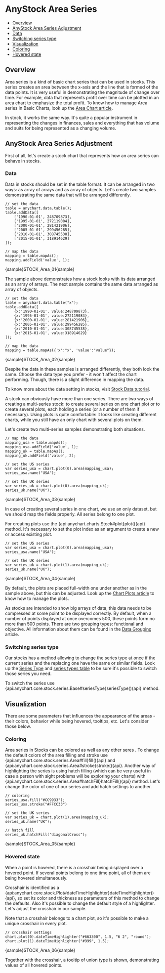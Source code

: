 # AnyStock Area Series

* [Overview](#overview)
* [AnyStock Area Series Adjustment](#anystock_area_series_adjustment)
 * [Data](#data)
 * [Switching series type](#switching_series_type)
* [Visualization](#visualization)
 * [Coloring](#coloring)
 * [Hovered state](#hovered_state)

## Overview

Area series is a kind of basic chart series that can be used in stocks. This series creates an area between the x-axis and the line that is formed of the data points. It is very useful in demonstrating the magnitude of change over time. For example, data that represents profit over time can be plotted in an area chart to emphasize the total profit. To know how to manage Area series in Basic Charts, look up the [Area Chart article](../../Basic_Charts_Types/Area_Chart).

In stock, it works the same way. It's quite a popular instrument in representing the changes in finances, sales and everything that has volume and suits for being represented as a changing volume. 

## AnyStock Area Series Adjustment

First of all, let's create a stock chart that represents how an area series can behave in stocks. 

### Data

Data in stocks should be set in the table format. It can be arranged in two ways: as array of arrays and as array of objects. Let's create two samples demonstrating the same data that will be arranged differently.

```
// set the data
table = anychart.data.table();
table.addData([
    ['1990-01-01', 248709873],
    ['1995-01-01', 272119084],
    ['2000-01-01', 281421906],
    ['2005-01-01', 299456285],
    ['2010-01-01', 308745538],
    ['2015-01-01', 318914629]
]);
    
// map the data
mapping = table.mapAs();
mapping.addField('value', 1);
```

{sample}STOCK\_Area\_01{sample}

The sample above demonstrates how a stock looks with its data arranged as an array of arrays. The next sample contains the same data arranged as array of objects.

```
// set the data
table = anychart.data.table("x");
table.addData([
    {x:'1990-01-01', value:248709873},
    {x:'1995-01-01', value:272119084},
    {x:'2000-01-01', value:281421906},
    {x:'2005-01-01', value:299456285},
    {x:'2010-01-01', value:308745538},
    {x:'2015-01-01', value:318914629}
]);
    
// map the data
mapping = table.mapAs({'x':"x", 'value':"value"});
```

{sample}STOCK\_Area\_02{sample}

Despite the data in these samples is arranged differently, they both look the same. Choose the data type you prefer - it won't affect the chart performing. Though, there is a slight difference in mapping the data.

To know more about the data setting in stocks, visit [Stock Data tutorial](../Data). 

A stock can obviously have more than one series. There are two ways of creating a multi-series stock: to create several series on one chart plot or to create several plots, each holding a series (or a number of them if necessary). Using plots is quite comfortable: it looks like creating different charts, while you still have an only chart with several plots on them.

Let's create two multi-series samples demonstrating both situations.

```
// map the data
mapping_usa = table.mapAs();
mapping_usa.addField('value', 1);
mapping_uk = table.mapAs();
mapping_uk.addField('value', 2);

// set the US series
var series_usa = chart.plot(0).area(mapping_usa);
series_usa.name("USA");

// set the UK series
var series_uk = chart.plot(0).area(mapping_uk);
series_uk.name("UK");
```

{sample}STOCK\_Area\_03{sample}

In case of creating several series in one chart, we use an only dataset, but we should map the fields properly. All series belong to one plot.


For creating plots use the {api:anychart.charts.Stock#plot}plot(){api} method. It's necessary to set the plot index as an argument to create a new or access existing plot.

```
// set the US series
var series_usa = chart.plot(0).area(mapping_usa);
series_usa.name("USA");

// set the UK series
var series_uk = chart.plot(1).area(mapping_uk);
series_uk.name("UK");
```

{sample}STOCK\_Area\_04{sample}

By default, the plots are placed full-width one under another as in the sample above, but this can be adjusted. Look up the [Chart Plots article](../Chart_Plots) to know how to manage the plots.

As stocks are intended to show big arrays of data, this data needs to be compressed at some point to be displayed correctly. By default, when a number of points displayed at once overcomes 500, these points form no more than 500 points. There are two grouping types: functional and objective. All information about them can be found in the [Data Grouping](../Data_Grouping) article.


### Switching series type

Our stocks has a method allowing to change the series type at once if the current series and the replacing one have the same or similar fields. Look up the [Series Type](Series_Type) and [series types table](Supported_Series#list_of_supported_series) to be sure it's possible to switch those series you need.

To switch the series use {api:anychart.core.stock.series.Base#seriesType}seriesType(){api} method.

## Visualization

There are some parameters that influences the appearance of the areas - their colors, behavior while being hovered, tooltips, etc. Let's consider those below.

### Coloring

Area series in Stocks can be colored as well as any other seres . To change the default colors of the area filling and stroke use {api:anychart.core.stock.series.Area#fill}fill(){api} and {api:anychart.core.stock.series.Area#stroke}stroke(){api}. Another way of highlighting the series is using hatch filling (which can be very useful in case a person with sight problems will be exploring your charts) with {api:anychart.core.stock.series.Area#hatchFill}hatchFill(){api} method. Let's change the color of one of our series and add hatch settings to another. 

```
// coloring
series_usa.fill("#CC9933");
series_usa.stroke("#FFCC33")

// set the UK series
var series_uk = chart.plot(1).area(mapping_uk);
series_uk.name("UK");

// hatch fill
series_uk.hatchFill("diagonalCross");
```

{sample}STOCK\_Area\_05{sample}

### Hovered state

When a point is hovered, there is a crosshair being displayed over a hovered point. If several points belong to one time point, all of them are being hovered simultaneously. 

Crosshair is identified as a {api:anychart.core.stock.Plot#dateTimeHighlighter}dateTimeHighlighter(){api}, so set its color and thickness as parameters of this method to change the defaults. Also it's possible to change the default style of a highlighter. Let's adjust the crosshair in our sample.

Note that a crosshair belongs to a chart plot, so it's possible to make a unique crosshair in every plot.

```
// crosshair settings
chart.plot(0).dateTimeHighlighter("#663300", 1.5, "6 2", "round");
chart.plot(1).dateTimeHighlighter("#999", 1.5);
```

{sample}STOCK\_Area\_06{sample}

Together with the crosshair, a tooltip of union type is shown, demonstrating values of all hovered points. 
